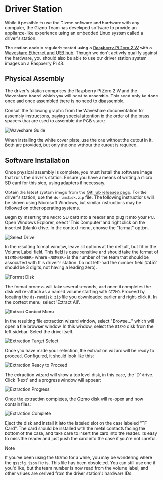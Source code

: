 # Driver Station

While it possible to use the Gizmo software and hardware with any
computer, the Gizmo Team has developed software to provide an
appliance-like experience using an embedded Linux system called a
driver's station.

The station code is regularly tested using a [Raspberry Pi Zero 2
W](https://www.pishop.us/product/raspberry-pi-zero-2-w/) with a
[Waveshare Ethernet and USB
hub](https://www.waveshare.com/product/eth-usb-hub-box.htm).  Though
we don't actively qualify against the hardware, you should also be
able to use our driver station system images on a Raspberry Pi 4B.

## Physical Assembly

The driver's station comprises the Raspberry Pi Zero 2 W and the
Waveshare board, which you will need to assemble.  This need only be
done once and once assembled there is no need to disassemble.

Consult the following graphic from the Waveshare documentation for
assembly instructions, paying special attention to the order of the
brass spacers that are used to assemble the PCB stack:

![Waveshare Guide](/img/ETH-USB-HUB-BOX-Assembly.jpg)

When installing the white cover plate, use the one without the cutout
in it.  Both are provided, but only the one without the cutout is
required.

## Software Installation

Once physical assembly is complete, you must install the software
image that runs the driver's station.  Ensure you have a means of
writing a micro SD card for this step, using adapters if necessary.

Obtain the latest system image from the [GitHub releases
page](https://github.com/gizmo-platform/gizmo/releases/).  For the
driver's station, use the `ds-ramdisk.zip` file.  The following
instructions will be shown using Microsoft Windows, but similar
instructions may be followed on other operating systems.

Begin by inserting the Micro SD card into a reader and plug it into
your PC.  Open Windows Explorer, select 'This Computer' and right
click on the inserted (blank) drive.  In the context menu, choose the
"format" option.

![Select Drive](/img/ds/explorer_blank_disk.png)

In the resulting format window, leave all options at the default, but
fill in the Volume Label field.  This field is case sensitive and
should take the format of `GIZMO<NUMBER>` where `<NUMBER>` is the
number of the team that should be associated with this driver's
station.  Do not left-pad the number field (#452 should be 3 digits,
not having a leading zero).

![Format Disk](/img/ds/windows_format.png)

The format process will take several seconds, and once it completes
the disk will re-attach as a named volume starting with `GIZMO`.
Proceed by locating the `ds-ramdisk.zip` file you downloaded earlier
and right-click it.  In the context menu, select 'Extract All'.

![Extract Context Menu](/img/ds/explorer_context_extract.png)

In the resulting file extraction wizard window, select "Browse..."
which will open a file browser window.  In this window, select the
`GIZMO` disk from the left sidebar.  Select the drive itself.

![Extraction Target Select](/img/ds/extract_select_drive.png)

Once you have made your selection, the extraction wizard will be ready
to proceed.  Configured, it should look like this:

![Extraction Ready to Proceed](/img/ds/extract_ready.png)

The extraction wizard will show a top level disk, in this case, the
'D' drive.  Click 'Next' and a progress window will appear:

![Extraction Progress](/img/ds/extract_in_progress.png)

Once the extraction completes, the Gizmo disk will re-open and now
contain files:

![Extraction Complete](/img/ds/extract_complete.png)

Eject the disk and install it into the labeled slot on the case
labeled "TF Card".  The card should be installed with the metal
contacts facing the bottom of the case, and take care to insert the
card into the reader.  Its easy to miss the reader and just push the
card into the case if you're not careful.

> [!NOTE]
>
> If you've been using the Gizmo for a while, you may be wondering
> where the `gsscfg.json` file is.  This file has been obsoleted.  You
> can still use one if you'd like, but the team number is now read
> from the volume label, and other values are derived from the driver
> station's hardware IDs.
